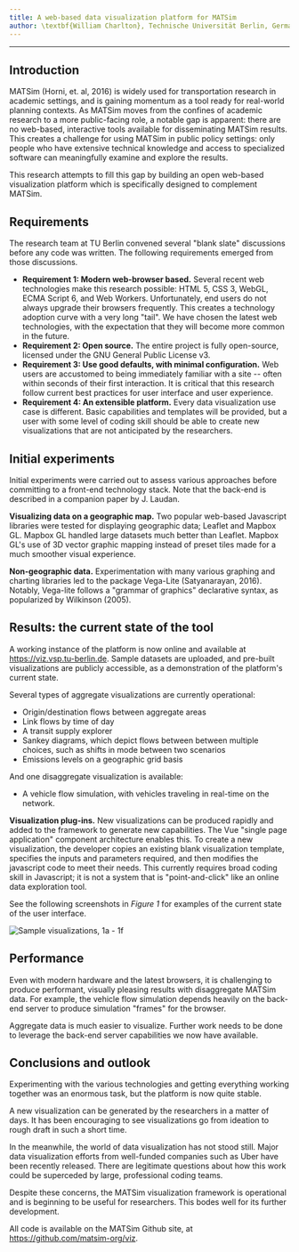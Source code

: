 ```yaml
---
title: A web-based data visualization platform for MATSim
author: \textbf{William Charlton}, Technische Universität Berlin, Germany
---
```


---

## Introduction

MATSim (Horni, et. al, 2016) is widely used for transportation research in academic settings, and is gaining momentum as a tool ready for real-world planning contexts. As MATSim moves from the confines of academic research to a more public-facing role, a notable gap is apparent: there are no web-based, interactive tools available for disseminating MATSim results. This creates a challenge for using MATSim in public policy settings: only people who have extensive technical knowledge and access to specialized software can meaningfully examine and explore the results.

This research attempts to fill this gap by building an open web-based visualization platform which is specifically designed to complement MATSim.

## Requirements

The research team at TU Berlin convened several "blank slate" discussions before any code was written. The following requirements emerged from those discussions.

- **Requirement 1: Modern web-browser based.** Several recent web technologies make this research possible: HTML 5, CSS 3, WebGL, ECMA Script 6, and Web Workers. Unfortunately, end users do not always upgrade their browsers frequently. This creates a technology adoption curve with a very long "tail". We have chosen the latest web technologies, with the expectation that they will become more common in the future.
- **Requirement 2: Open source.** The entire project is fully open-source, licensed under the GNU General Public License v3.
- **Requirement 3: Use good defaults, with minimal configuration.** Web users are accustomed to being immediately familiar with a site -- often within seconds of their first interaction. It is critical that this research follow current best practices for user interface and user experience.
- **Requirement 4: An extensible platform.** Every data visualization use case is different. Basic capabilities and templates will be provided, but a user with some level of coding skill should be able to create new visualizations that are not anticipated by the researchers.

## Initial experiments

Initial experiments were carried out to assess various approaches before committing to a front-end technology stack. Note that the back-end is described in a companion paper by J. Laudan.

**Visualizing data on a geographic map.** Two popular web-based Javascript libraries were tested for displaying geographic data; Leaflet and Mapbox GL. Mapbox GL handled large datasets much better than Leaflet. Mapbox GL's use of 3D vector graphic mapping instead of preset tiles made for a much smoother visual experience.

**Non-geographic data.** Experimentation with many various graphing and charting libraries led to the package Vega-Lite (Satyanarayan, 2016). Notably, Vega-lite follows a "grammar of graphics" declarative syntax, as popularized by Wilkinson (2005).

## Results: the current state of the tool

A working instance of the platform is now online and available at https://viz.vsp.tu-berlin.de. Sample datasets are uploaded, and pre-built visualizations are publicly accessible, as a demonstration of the platform's current state.

Several types of aggregate visualizations are currently operational:

- Origin/destination flows between aggregate areas
- Link flows by time of day
- A transit supply explorer
- Sankey diagrams, which depict flows between between multiple choices, such as shifts in mode between two scenarios
- Emissions levels on a geographic grid basis

And one disaggregate visualization is available:

- A vehicle flow simulation, with vehicles traveling in real-time on the network.

**Visualization plug-ins.** New visualizations can be produced rapidly and added to the framework to generate new capabilities. The Vue "single page application" component architecture enables this. To create a new visualization, the developer copies an existing blank visualization template, specifies the inputs and parameters required, and then modifies the javascript code to meet their needs. This currently requires broad coding skill in Javascript; it is not a system that is "point-and-click" like an online data exploration tool.

See the following screenshots in _Figure 1_ for examples of the current state of the user interface.

![Sample visualizations, 1a - 1f](all-figures.png)

## Performance

Even with modern hardware and the latest browsers, it is challenging to produce performant, visually pleasing results with disaggregate MATSim data. For example, the vehicle flow simulation depends heavily on the back-end server to produce simulation "frames" for the browser.

Aggregate data is much easier to visualize. Further work needs to be done to leverage the back-end server capabilities we now have available.

## Conclusions and outlook

Experimenting with the various technologies and getting everything working together was an enormous task, but the platform is now quite stable.

A new visualization can be generated by the researchers in a matter of days. It has been encouraging to see visualizations go from ideation to rough draft in such a short time.

In the meanwhile, the world of data visualization has not stood still. Major data visualization efforts from well-funded companies such as Uber have been recently released. There are legitimate questions about how this work could be superceded by large, professional coding teams.

Despite these concerns, the MATSim visualization framework is operational and is beginning to be useful for researchers. This bodes well for its further development.

All code is available on the MATSim Github site, at https://github.com/matsim-org/viz.
